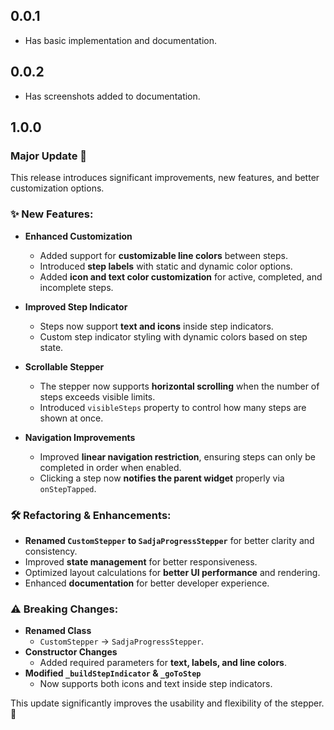 ## 0.0.1

* Has basic implementation and documentation.

## 0.0.2

* Has screenshots added to documentation.

## 1.0.0

### Major Update 🚀

This release introduces significant improvements, new features, and better customization options. 

### ✨ New Features:
- **Enhanced Customization**  
  - Added support for **customizable line colors** between steps.  
  - Introduced **step labels** with static and dynamic color options.  
  - Added **icon and text color customization** for active, completed, and incomplete steps.  

- **Improved Step Indicator**  
  - Steps now support **text and icons** inside step indicators.  
  - Custom step indicator styling with dynamic colors based on step state.  

- **Scrollable Stepper**  
  - The stepper now supports **horizontal scrolling** when the number of steps exceeds visible limits.  
  - Introduced `visibleSteps` property to control how many steps are shown at once.  

- **Navigation Improvements**  
  - Improved **linear navigation restriction**, ensuring steps can only be completed in order when enabled.  
  - Clicking a step now **notifies the parent widget** properly via `onStepTapped`.  

### 🛠️ Refactoring & Enhancements:
- **Renamed `CustomStepper` to `SadjaProgressStepper`** for better clarity and consistency.  
- Improved **state management** for better responsiveness.  
- Optimized layout calculations for **better UI performance** and rendering.  
- Enhanced **documentation** for better developer experience.  

### ⚠️ Breaking Changes:
- **Renamed Class**  
  - `CustomStepper` → `SadjaProgressStepper`.  
- **Constructor Changes**  
  - Added required parameters for **text, labels, and line colors**.  
- **Modified `_buildStepIndicator` & `_goToStep`**  
  - Now supports both icons and text inside step indicators.  

This update significantly improves the usability and flexibility of the stepper. 🚀  
